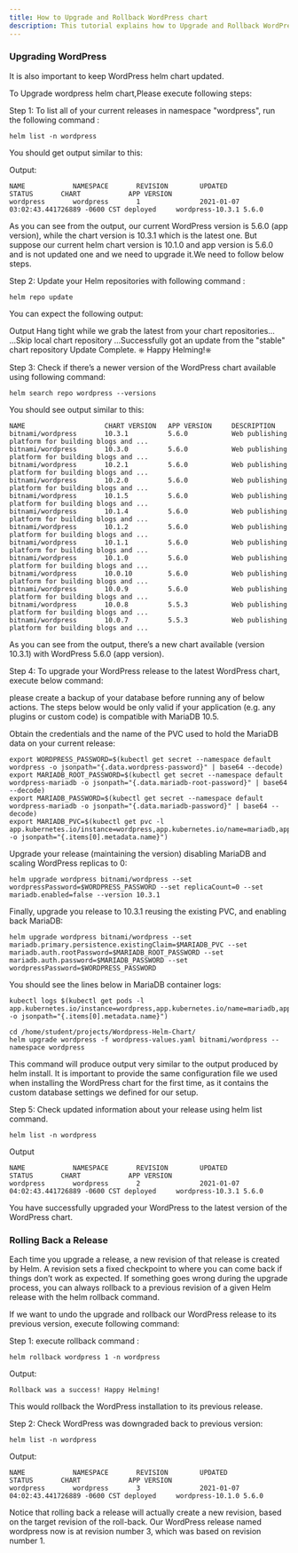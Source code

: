 ```yaml
---
title: How to Upgrade and Rollback WordPress chart 
description: This tutorial explains how to Upgrade and Rollback WordPress helm chart
---
```




### Upgrading WordPress

It is also important to keep WordPress helm chart updated. 

To Upgrade wordpress helm chart,Please execute following steps:

Step 1: To list all of your current releases in namespace "wordpress", run the following command :

```execute
helm list -n wordpress
``` 
You should get output similar to this:

Output:
```
NAME            NAMESPACE       REVISION        UPDATED                                 STATUS       CHART            APP VERSION
wordpress       wordpress       1               2021-01-07 03:02:43.441726889 -0600 CST deployed     wordpress-10.3.1 5.6.0      
```
 
As you can see from the output, our current WordPress version is 5.6.0 (app version), while the chart version is 10.3.1 which is the latest one.
But suppose our current helm chart version is 10.1.0 and app version is 5.6.0 and is not updated one and we need to upgrade it.We need to follow below steps.

Step 2: Update your Helm repositories with following command :

```execute
helm repo update 
```
 
You can expect the following output:

Output
Hang tight while we grab the latest from your chart repositories...
...Skip local chart repository
...Successfully got an update from the "stable" chart repository
Update Complete. ⎈ Happy Helming!⎈ 


Step 3: Check if there’s a newer version of the WordPress chart available using following command:

```execute
helm search repo wordpress --versions
``` 

You should see output similar to this:

```
NAME                    CHART VERSION   APP VERSION     DESCRIPTION                                       
bitnami/wordpress       10.3.1          5.6.0           Web publishing platform for building blogs and ...
bitnami/wordpress       10.3.0          5.6.0           Web publishing platform for building blogs and ...
bitnami/wordpress       10.2.1          5.6.0           Web publishing platform for building blogs and ...
bitnami/wordpress       10.2.0          5.6.0           Web publishing platform for building blogs and ...
bitnami/wordpress       10.1.5          5.6.0           Web publishing platform for building blogs and ...
bitnami/wordpress       10.1.4          5.6.0           Web publishing platform for building blogs and ...
bitnami/wordpress       10.1.2          5.6.0           Web publishing platform for building blogs and ...
bitnami/wordpress       10.1.1          5.6.0           Web publishing platform for building blogs and ...
bitnami/wordpress       10.1.0          5.6.0           Web publishing platform for building blogs and ...
bitnami/wordpress       10.0.10         5.6.0           Web publishing platform for building blogs and ...
bitnami/wordpress       10.0.9          5.6.0           Web publishing platform for building blogs and ...
bitnami/wordpress       10.0.8          5.5.3           Web publishing platform for building blogs and ...
bitnami/wordpress       10.0.7          5.5.3           Web publishing platform for building blogs and ...
```

As you can see from the output, there’s a new chart available (version 10.3.1) with WordPress 5.6.0 (app version). 

Step 4: To upgrade your WordPress release to the latest WordPress chart, execute below command:

please create a backup of your database before running any of below actions. 
The steps below would be only valid if your application (e.g. any plugins or custom code) is compatible with MariaDB 10.5.

Obtain the credentials and the name of the PVC used to hold the MariaDB data on your current release:


```execute
export WORDPRESS_PASSWORD=$(kubectl get secret --namespace default wordpress -o jsonpath="{.data.wordpress-password}" | base64 --decode)
export MARIADB_ROOT_PASSWORD=$(kubectl get secret --namespace default wordpress-mariadb -o jsonpath="{.data.mariadb-root-password}" | base64 --decode)
export MARIADB_PASSWORD=$(kubectl get secret --namespace default wordpress-mariadb -o jsonpath="{.data.mariadb-password}" | base64 --decode)
export MARIADB_PVC=$(kubectl get pvc -l app.kubernetes.io/instance=wordpress,app.kubernetes.io/name=mariadb,app.kubernetes.io/component=primary -o jsonpath="{.items[0].metadata.name}")
```

Upgrade your release (maintaining the version) disabling MariaDB and scaling WordPress replicas to 0:

```execute
helm upgrade wordpress bitnami/wordpress --set wordpressPassword=$WORDPRESS_PASSWORD --set replicaCount=0 --set mariadb.enabled=false --version 10.3.1
```

Finally, upgrade you release to 10.3.1 reusing the existing PVC, and enabling back MariaDB:

```execute
helm upgrade wordpress bitnami/wordpress --set mariadb.primary.persistence.existingClaim=$MARIADB_PVC --set mariadb.auth.rootPassword=$MARIADB_ROOT_PASSWORD --set mariadb.auth.password=$MARIADB_PASSWORD --set wordpressPassword=$WORDPRESS_PASSWORD
```
You should see the lines below in MariaDB container logs:
```execute
kubectl logs $(kubectl get pods -l app.kubernetes.io/instance=wordpress,app.kubernetes.io/name=mariadb,app.kubernetes.io/component=primary -o jsonpath="{.items[0].metadata.name}")
```

```execute
cd /home/student/projects/Wordpress-Helm-Chart/
helm upgrade wordpress -f wordpress-values.yaml bitnami/wordpress --namespace wordpress
```
 
This command will produce output very similar to the output produced by helm install. It is important to provide the same configuration file we used when installing the WordPress chart for the first time, as it contains the custom database settings we defined for our setup.

Step 5: Check updated information about your release using helm list command.

```execute
helm list -n wordpress
``` 

Output
```
NAME            NAMESPACE       REVISION        UPDATED                                 STATUS       CHART            APP VERSION
wordpress       wordpress       2               2021-01-07 04:02:43.441726889 -0600 CST deployed     wordpress-10.3.1 5.6.0    
```

You have successfully upgraded your WordPress to the latest version of the WordPress chart.


### Rolling Back a Release

Each time you upgrade a release, a new revision of that release is created by Helm. A revision sets a fixed checkpoint to where you can come back if things don’t work as expected. 
If something goes wrong during the upgrade process, you can always rollback to a previous revision of a given Helm release with the helm rollback command.


If we want to undo the upgrade and rollback our WordPress release to its previous version, execute following command:

Step 1: execute rollback command :

```execute
helm rollback wordpress 1 -n wordpress
```

Output:
```
Rollback was a success! Happy Helming!
```
 
This would rollback the WordPress installation to its previous release. 

Step 2: Check WordPress was downgraded back to previous version:

```execute
helm list -n wordpress
``` 

Output:

```
NAME            NAMESPACE       REVISION        UPDATED                                 STATUS       CHART            APP VERSION
wordpress       wordpress       3               2021-01-07 04:02:43.441726889 -0600 CST deployed     wordpress-10.1.0 5.6.0    
```

Notice that rolling back a release will actually create a new revision, based on the target revision of the roll-back. Our WordPress release named wordpress now is at revision number 3, which was based on revision number 1.
